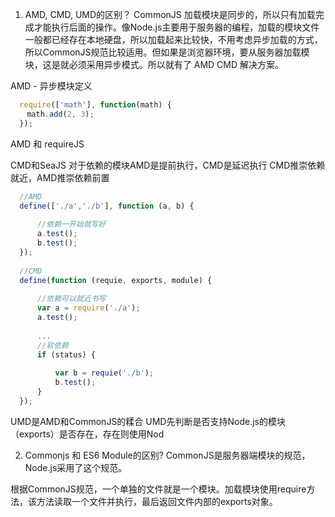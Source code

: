 1. AMD, CMD, UMD的区别？
  CommonJS 加载模块是同步的，所以只有加载完成才能执行后面的操作。像Node.js主要用于服务器的编程，加载的模块文件一般都已经存在本地硬盘，所以加载起来比较快，不用考虑异步加载的方式，所以CommonJS规范比较适用。但如果是浏览器环境，要从服务器加载模块，这是就必须采用异步模式。所以就有了 AMD CMD 解决方案。

  AMD - 异步模块定义
  ```js
    require(['math'], function(math) {
    　math.add(2, 3);
    });
  ```

  AMD 和 requireJS

  CMD和SeaJS
  对于依赖的模块AMD是提前执行，CMD是延迟执行
  CMD推崇依赖就近，AMD推崇依赖前置

  ```js
    //AMD
    define(['./a','./b'], function (a, b) {
    
        //依赖一开始就写好
        a.test();
        b.test();
    });
    
    //CMD
    define(function (requie, exports, module) {
        
        //依赖可以就近书写
        var a = require('./a');
        a.test();
        
        ...
        //软依赖
        if (status) {
        
            var b = requie('./b');
            b.test();
        }
    });
  ```

  UMD是AMD和CommonJS的糅合
  UMD先判断是否支持Node.js的模块（exports）是否存在，存在则使用Nod

2. Commonjs 和 ES6 Module的区别?
  CommonJS是服务器端模块的规范，Node.js采用了这个规范。

  根据CommonJS规范，一个单独的文件就是一个模块。加载模块使用require方法，该方法读取一个文件并执行，最后返回文件内部的exports对象。
